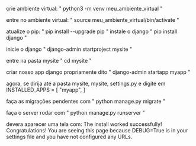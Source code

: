 crie ambiente virtual: " python3 -m venv meu_ambiente_virtual "

entre no ambiente virtual: " source meu_ambiente_virtual/bin/activate "

atualize o pip: " pip install --upgrade pip "
instale o django " pip install django "

inicie o django " django-admin startproject mysite "

entre na pasta mysite " cd mysite "

criar nosso app django propriamente dito " django-admin startapp myapp "

agora, se dirija até a pasta mysite, mysite, settings.py e digite em INSTALLED_APPS = [ "myapp", ]

faça as migrações pendentes com " python manage.py migrate "

faça o server rodar com " python manage.py runserver "

devera aparecer uma tela com: The install worked successfully! Congratulations! You are seeing this page because DEBUG=True is in your settings file and you have not configured any URLs.